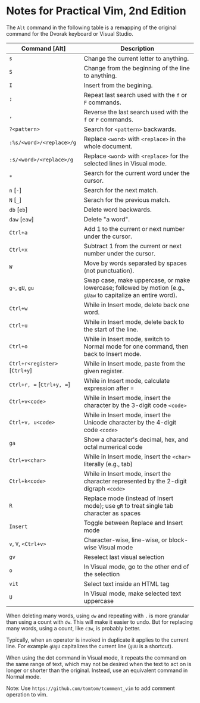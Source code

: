 # Notes for Practical Vim, 2nd Edition

The `Alt` command in the following table is a remapping
of the original command for the Dvorak keyboard or Visual Studio.

| Command [Alt]      | Description |
|--------------|-------------|
| `s`          | Change the current letter to anything.
| `S`          | Change from the beginning of the line to anything.
| `I`          | Insert from the begining.
| `;`          | Repeat last search used with the `f` or `F` commands.
| `,`          | Reverse the last search used with the `f` or `F` commands.
| `?<pattern>` | Search for `<pattern>` backwards.
| `:%s/<word>/<replace>/g` | Replace `<word>` with `<replace>` in the whole document.
| `:s/<word>/<replace>/g` | Replace `<word>` with `<replace>` for the selected lines in Visual mode.
| `*` | Search for the current word under the cursor.
| `n` [`-`] | Search for the next match.
| `N` [`_`] | Serach for the previous match.
| `db` [`eb`] | Delete word backwards.
| `daw` [`eaw`] | Delete "a word".
| `Ctrl+a` | Add 1 to the current or next number under the cursor.
| `Ctrl+x` | Subtract 1 from the current or next number under the cursor.
| `W` | Move by words separated by spaces (not punctuation).
| `g~`, `gU`, `gu` | Swap case, make uppercase, or make lowercase; followed by motion (e.g., `gUaw` to capitalize an entire word).
| `Ctrl+w` | While in Insert mode, delete back one word.
| `Ctrl+u` | While in Insert mode, delete back to the start of the line.
| `Ctrl+o` | While in Insert mode, switch to Normal mode for one command, then back to Insert mode.
| `Ctrl+r<register>` [`Ctrl+y`] | While in Insert mode, paste from the given register.
| `Ctrl+r, =` [`Ctrl+y, =`] | While in Insert mode, calculate expression after `=`
| `Ctrl+v<code>` | While in Insert mode, insert the character by the 3-digit code `<code>`
| `Ctrl+v, u<code>` | While in Insert mode, insert the Unicode character by the 4-digit code `<code>`
| `ga` | Show a character's decimal, hex, and octal numerical code
| `Ctrl+v<char>` | While in Insert mode, insert the `<char>` literally (e.g., tab)
| `Ctrl+k<code>` | While in Insert mode, insert the character represented by the 2-digit digraph `<code>`
| `R` | Replace mode (instead of Insert mode); use `gR` to treat single tab character as spaces
| `Insert` | Toggle between Replace and Insert mode
| `v`, `V`, `<Ctrl+v>` | Character-wise, line-wise, or block-wise Visual mode
| `gv` | Reselect last visual selection
| `o` | In Visual mode, go to the other end of the selection
| `vit` | Select text inside an HTML tag
| `U` | In Visual mode, make selected text uppercase

When deleting many words, using `dw` and repeating with `.`
is more granular than using a count with `dw`.
This will make it easier to undo.
But for replacing many words, using a count, like `c3w`, is probably better.

Typically, when an operator is invoked in duplicate it applies to the current line.
For example `gUgU` capitalizes the current line (`gUU` is a shortcut).

When using the dot command in Visual mode, it repeats the command on the same range of text,
which may not be desired when the text to act on is longer or shorter than the original.
Instead, use an equivalent command in Normal mode.

Note: Use `https://github.com/tomtom/tcomment_vim` to add comment operation to vim.

